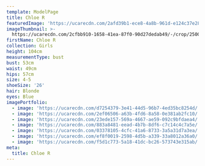 ```yaml
---
template: ModelPage
title: Chloe R
featuredImage: 'https://ucarecdn.com/2afd39b1-ece8-4a8b-961d-e124c37e28a3/'
imageThumbnail: >-
  https://ucarecdn.com/2cfbb910-1658-41ea-87f0-90d27dedab49/-/crop/2500x3048/1784,0/-/preview/
firstName: Chloe R
collection: Girls
height: 104cm
measurementType: bust
bust: 53cm
waist: 49cm
hips: 57cm
size: 4-5
shoeSize: '26'
hair: Blonde
eyes: Blue
imagePortfolio:
  - image: 'https://ucarecdn.com/d7254379-3e41-44d5-96b7-4ed35bc8254d/'
  - image: 'https://ucarecdn.com/2ef06506-a63b-4fd6-8a58-0e381ab2fc10/'
  - image: 'https://ucarecdn.com/23ede157-569a-4667-ae59-092c9bfdaea4/'
  - image: 'https://ucarecdn.com/883a8481-eead-4b7b-8df6-c7c14c4c7a5e/'
  - image: 'https://ucarecdn.com/03378105-4cfc-41a6-8733-3a5a31d7a3ea/'
  - image: 'https://ucarecdn.com/ef8f0019-2598-4d5b-a339-33a8012a36a0/'
  - image: 'https://ucarecdn.com/f5d1c773-5a18-41dc-bc26-573743e315ab/'
meta:
  title: Chloe R
---
```



